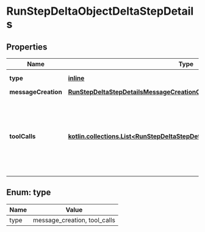 
# RunStepDeltaObjectDeltaStepDetails

## Properties
| Name | Type | Description | Notes |
| ------------ | ------------- | ------------- | ------------- |
| **type** | [**inline**](#Type) | Always &#x60;message_creation&#x60;. |  |
| **messageCreation** | [**RunStepDeltaStepDetailsMessageCreationObjectMessageCreation**](RunStepDeltaStepDetailsMessageCreationObjectMessageCreation.md) |  |  [optional] |
| **toolCalls** | [**kotlin.collections.List&lt;RunStepDeltaStepDetailsToolCallsObjectToolCallsInner&gt;**](RunStepDeltaStepDetailsToolCallsObjectToolCallsInner.md) | An array of tool calls the run step was involved in. These can be associated with one of three types of tools: &#x60;code_interpreter&#x60;, &#x60;retrieval&#x60;, or &#x60;function&#x60;.  |  [optional] |


<a id="Type"></a>
## Enum: type
| Name | Value |
| ---- | ----- |
| type | message_creation, tool_calls |



